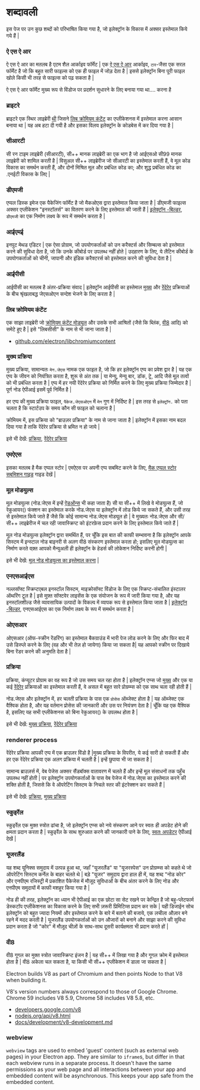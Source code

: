 # शब्दावली

इस पेज पर उन कुछ शब्दों को परिभाषित किया गया है, जो इलेक्ट्रॉन के विकास में अक्सर इस्तेमाल किये गये हैं |

### ऐ एस ऐ आर

ऐ एस ऐ आर का मतलब है एटम शैल आर्काइव फॉर्मेट | एक [ऐ एस ऐ आर](https://github.com/electron/asar) आर्काइव, `टार`-जैसा एक सरल फॉर्मेट है जो कि बहुत सारी फाइल्स को एक ही फाइल में जोड़ देता है | इससे इलेक्ट्रॉन बिना पूरी फाइल खोले किसी भी तरह से फाइल्स को पढ़ सकता है |

ऐ एस ऐ आर फॉर्मेट मुख्य रूप से विंडोज पर प्रदर्शन सुधारने के लिए बनाया गया था.... करना है

### ब्राइटरे

ब्राइटरे एक स्थिर लाइब्रेरी [थी](https://github.com/electron-archive/brightray) जिसने [लिब क्रोमियम कंटेंट](#libchromiumcontent) का एप्लीकेशनस में इस्तेमाल करना आसान बनाया था | यह अब हटा दी गयी है और इसका विलय इलेक्ट्रॉन के कोडबेस में कर दिया गया है |

### सीआरटी

सी रन टाइम लाइब्रेरी (सीआरटी), सी++ मानक लाइब्रेरी का एक भाग है जो आईएसओ सी99 मानक लाइब्रेरी को शामिल करती है | विसुअल सी++ लाइब्रेरीज जो सीआरटी का इस्तेमाल करती हैं, वे मूल कोड विकास का समर्थन करती हैं, और दोनों मिश्रित मूल और प्रबंधित कोड का; और शुद्ध प्रबंधित कोड का .एनईटी विकास के लिए |

### डीएमजी

एप्पल डिस्क इमेज एक पैकेजिंग फॉर्मेट है जो मैकओएस द्वारा इस्तेमाल किया जाता है | डीएमजी फाइल्स अक्सर एप्लीकेशन "इनस्टॉलर्स" का वितरण करने के लिए इस्तेमाल की जाती हैं | [इलेक्ट्रॉन -बिल्डर](https://github.com/electron-userland/electron-builder), `डीएमजी` का एक निर्माण लक्ष्य के रूप में समर्थन करता है |

### आईएमई

इनपुट मेथड एडिटर | एक ऐसा प्रोग्राम, जो उपयोगकर्ताओं को उन करैक्टर्स और सिम्बल्स को इस्तेमाल करने की सुविधा देता है, जो कि उनके कीबोर्ड पर उपलब्ध नहीं होते | उदहारण के लिए, ये लैटिन कीबोर्ड के उपयोगकर्ताओं को चीनी, जापानी और इंडिक करैक्टरर्स को इस्तेमाल करने की सुविधा देता है |

### आईपीसी

आईपीसी का मतलब है अंतर-प्रक्रिया संवाद | इलेक्ट्रॉन आईपीसी का इस्तेमाल [मुख्य](#main-process) और [रेंदेरेर](#renderer-process) प्रक्रियाओं के बीच श्रृंखलाबद्ध जेएसओएन सन्देश भेजने के लिए करता है |

### लिब क्रोमियम कंटेंट

एक साझा लाइब्रेरी जो [क्रोमियम कंटेंट मोड्यूल](https://www.chromium.org/developers/content-module) और उसके सभी आश्रितों (जैसे कि ब्लिंक, [वी8](#v8) आदि) को समेटे हुए है | इसे "लिबसीसी" के नाम से भी जाना जाता है |

- [github.com/electron/libchromiumcontent](https://github.com/electron/libchromiumcontent)

### मुख्य प्रक्रिया

मुख्य प्रक्रिया, सामान्यतः `मेन.जेएस` नामक एक फाइल है, जो कि हर इलेक्ट्रॉन एप्प का प्रवेश द्वार है | यह एक एप्प के जीवन को नियंत्रित करता है, शुरू से अंत तक | या मेन्यु, मेन्यु बार, डॉक, ट्रे, आदि जैसे मूल तत्वों को भी प्रबंधित करता है | एप्प में हर नयी रेंदेरेर प्रक्रिया को निर्मित करने के लिए मुख्य प्रक्रिया जिम्मेदार है | पूर्ण नोड ऐपीआई इसमें पूर्व निर्मित है |

हर एप्प की मुख्य प्रक्रिया फाइल, `पैकेज.जेएसओएन` में `मेन` गुण में निर्दिष्ट है | इस तरह से `इलेक्ट्रॉन.` को पता चलता है कि स्टार्टउप के समय कौन सी फाइल को चलाना है |

क्रोमियम में, इस प्रक्रिया को "ब्राउज़र प्रक्रिया" के नाम से जाना जाता है | इलेक्ट्रॉन में इसका नाम बदल दिया गया है ताकि रेंदेरेर प्रक्रिया से भ्रमित न हो जाये |

इसे भी देखें: [प्रक्रिया](#process), [रेंदेरेर प्रक्रिया](#renderer-process)

### एमऐएस

इसका मतलब है मैक एप्पल स्टोर | एमऐएस पर अपनी एप्प सबमिट करने के लिए, [मैक एप्पल स्टोर सबमिशन गाइड](tutorial/mac-app-store-submission-guide.md) गाइड देखें |

### मूल मोडयुल्स

मूल मोडयुल्स (नोड.जेएस में इन्हें [ऐडओंन्स](https://nodejs.org/api/addons.html) भी कहा जाता है) सी या सी++ में लिखे वे मोडयुल्स हैं, जो रेकुआयर() फंक्शन का इस्तेमाल करके नोड.जेएस या इलेक्ट्रॉन में लोड किये जा सकते हैं, और उसी तरह से इस्तेमाल किये जाते हैं जैसे कि कोई सामान्य नोड.जेएस मोड्यूल हो | वे मुख्यतः नोड.जेएस और सी/सी++ लाइब्रेरीज में चल रही जावास्क्रिप्ट को इंटरफ़ेस प्रदान करने के लिए इस्तेमाल किये जाते हैं |

मूल नोड मोडयुल्स इलेक्ट्रॉन द्वारा समर्थित हैं, पर चूँकि इस बात की काफी सम्भावना है कि इलेक्ट्रॉन आपके सिस्टम में इन्स्टाल नोड बाइनरी से अलग वी8 संस्करण इस्तेमाल करता हो; इसलिए मूल मोडयुल्स का निर्माण करते वक़्त आपको मैन्युअली ही इलेक्ट्रॉन के हेडर्स की लोकेशन निर्दिष्ट करनी होगी |

इसे भी देखें: [मूल नोड मोडयुल्स का इस्तेमाल करना](tutorial/using-native-node-modules.md) |

### एनएसआईएस

नल्लसॉफ्ट स्क्रिप्टएबल इनस्टॉल सिस्टम, माइक्रोसॉफ्ट विंडोज के लिए एक स्क्रिप्ट-संचालित इंस्टालर ऑथरिंग टूल है | इसे मुफ़्त सॉफ्टवेर लाइसेंस के एक संयोजन के रूप में जारी किया गया है, और यह इनस्टॉलशील्ड जैसे व्यावसायिक उत्पादों के विकल्प में व्यापक रूप से इस्तेमाल किया जाता है | [इलेक्ट्रॉन -बिल्डर](https://github.com/electron-userland/electron-builder), एनएसआईएस का एक निर्माण लक्ष्य के रूप में समर्थन करता है |

### ओएसआर

ओएसआर (ऑफ-स्क्रीन रेंडरिंग) का इस्तेमाल बैकग्राउंड में भारी पेज लोड करने के लिए और फिर बाद में उसे डिस्प्ले करने के लिए (वह और भी तेज़ हो जायेगा) किया जा सकता है| यह आपको स्क्रीन पर दिखाये बिना रेंडर करने की अनुमति देता है |

### प्रक्रिया

प्रक्रिया, कंप्यूटर प्रोग्राम का वह रूप है जो उस समय चल रहा होता है | इलेक्ट्रॉन एप्प्स जो [मुख्य](#main-process) और एक या कई [रेंदेरेर](#renderer-process) प्रक्रियाओं का इस्तेमाल करती हैं, वे असल में बहुत सारे प्रोग्रम्म्स को एक साथ चला रही होती हैं |

नोड.जेएस और इलेक्ट्रॉन में, हर चलती प्रक्रिया के पास एक `प्रोसेस` ऑब्जेक्ट होता है | यह ऑब्जेक्ट एक वैश्विक होता है, और यह वर्तमान प्रोसेस की जानकारी और उस पर नियंत्रण देता है | चूँकि यह एक वैश्विक है, इसलिए यह सभी एप्लीकेशनस को बिना रेकुआयर() के उपलब्ध होता है |

इसे भी देखें: [मुख्य प्रक्रिया](#main-process), [रेंदेरेर प्रक्रिया](#renderer-process)

### renderer process

रेंदेरेर प्रक्रिया आपकी एप्प में एक ब्राउज़र विंडो है |मुख्य प्रक्रिया के विपरीत, ये कई सारी हो सकती हैं और हर एक रेंदेरेर प्रक्रिया एक अलग प्रक्रिया में चलती है | इन्हें छुपाया भी जा सकता है |

सामान्य ब्राउज़र्स में, वेब पेजेस अक्सर सैंडबॉक्स वातावरण में चलते हैं और इन्हें मूल संसाधनों तक पहुँच उपलब्ध नहीं होती | पर इलेक्ट्रॉन उपयोगकर्ताओं के पास वेब पेजेज में नोड.जेएस का इस्तेमाल करने की शक्ति होती है, जिससे कि वे ऑपरेटिंग सिस्टम के निचले स्तर की इंटरेक्शन कर सकते हैं |

इसे भी देखें: [प्रक्रिया](#process), [मुख्य प्रक्रिया](#main-process)

### स्कुइर्रेल

स्कुइर्रेल एक मुक्त स्त्रोत ढांचा है, जो इलेक्ट्रॉन एप्प्स को नये संस्करण आने पर स्वतः ही अपडेट होने की क्षमता प्रदान करता है | स्कुइर्रेल के साथ शुरुआत करने की जानकारी पाने के लिए, [स्वतः अपडेटर](api/auto-updater.md) ऐपीआई देखें |

### यूजरलैंड

यह शब्द यूनिक्स समुदाय में उत्पन्न हुआ था, जहाँ "यूजरलैंड" या "यूजरस्पेस" उन प्रोग्रम्म्स को कहते थे जो ऑपरेटिंग सिस्टम कर्नेल के बाहर चलते थे | बड़े "यूजर" समुदाय द्वारा हाल ही में, यह शब्द "नोड कोर" और एनपीएम रजिस्ट्री में प्रकाशित पैकेजेस में मौज़ूद सुविधाओं के बीच अंतर करने के लिए नोड और एनपीएम समुदायों में काफी मशहूर किया गया है |

नोड ही की तरह, इलेक्ट्रॉन का ध्यान भी ऐपीआई का एक छोटा सा सेट रखने पर केन्द्रित है जो बहु-प्लेटफार्म डेस्कटॉप एप्लीकेशनस का विकास करने के लिए सभी ज़रूरी प्रिमिटिव्स प्रदान कर सके | यही डिजाईन सोच इलेक्ट्रॉन को बहुत ज्यादा नियमों और इस्तेमाल करने के बारे में बताने की बजाये, एक लचीला औज़ार बने रहने में मदद करती है | यूजरलैंड उपयोगकर्ताओं को उन औजारों को बनाने और साझा करने की सुविधा प्रदान करता है जो "कोर" में मौज़ूद चीज़ों के साथ-साथ दूसरी कार्यक्षमता भी प्रदान करते हों |

### वी8

वी8 गूगल का मुक्त स्त्रोत जावास्क्रिप्ट इंजन है | यह सी++ में लिखा गया है और गूगल क्रोम में इस्तेमाल होता है | वी8 अकेला चल सकता है, या किसी भी सी++ एप्लीकेशन में डाला जा सकता है |

Electron builds V8 as part of Chromium and then points Node to that V8 when building it.

V8's version numbers always correspond to those of Google Chrome. Chrome 59 includes V8 5.9, Chrome 58 includes V8 5.8, etc.

- [developers.google.com/v8](https://developers.google.com/v8)
- [nodejs.org/api/v8.html](https://nodejs.org/api/v8.html)
- [docs/development/v8-development.md](development/v8-development.md)

### webview

`webview` tags are used to embed 'guest' content (such as external web pages) in your Electron app. They are similar to `iframe`s, but differ in that each webview runs in a separate process. It doesn't have the same permissions as your web page and all interactions between your app and embedded content will be asynchronous. This keeps your app safe from the embedded content.
